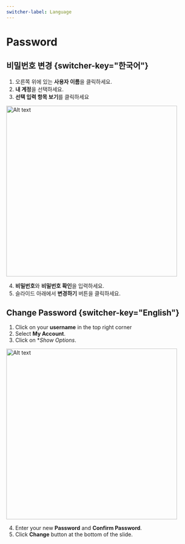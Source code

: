 ```yaml
---
switcher-label: Language
---
```

# Password 


## 비밀번호 변경 {switcher-key="한국어"}

1. 오른쪽 위에 있는 **사용자 이름**을 클릭하세요.
2. **내 계정**을 선택하세요.
3. **선택 입력 항목 보기**를 클릭하세요

<img src="myaccount_info.png" alt="Alt text" width="450"/>

4. **비밀번호**와 **비밀번호 확인**을 입력하세요.
5. 슬라이드 아래에서 **변경하기** 버튼을 클릭하세요.

## Change Password {switcher-key="English"}

1. Click on your **username** in the top right corner 
2. Select **My Account**. 
3. Click on **Show Options*.

<img src="myaccount_info.png" alt="Alt text" width="450"/>

4. Enter your new **Password** and **Confirm Password**. 
5. Click **Change** button at the bottom of the slide.


